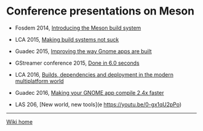 # Conference presentations on Meson

- Fosdem 2014, [Introducing the Meson build system](http://video.fosdem.org/2014/H2215_Ferrer/Sunday/Introducing_the_Meson_build_system.webm)

- LCA 2015, [Making build systems not suck](https://www.youtube.com/watch?v=KPi0AuVpxLI)

- Guadec 2015, [Improving the way Gnome apps are built](https://www.youtube.com/watch?v=wTf0NjjNwTU)

- GStreamer conference 2015, [Done in 6.0 seconds](https://gstconf.ubicast.tv/videos/done-in-60-seconds-a-new-build-system-for-gstreamer)

- LCA 2016, [Builds, dependencies and deployment in the modern multiplatform world](https://www.youtube.com/watch?v=CTJtKtQ8R5k&feature=youtu.be)

- Guadec 2016, [Making your GNOME app compile 2.4x faster](https://media.ccc.de/v/44-making_your_gnome_app_compile_24x_faster)

- LAS 206, [New world, new tools](e https://youtu.be/0-gx1qU2pPo)

----

[Wiki home](Home)